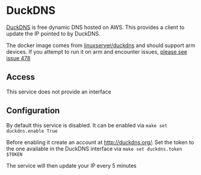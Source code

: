 # DuckDNS

[DuckDNS](http://duckdns.org/) is free dynamic DNS hosted on AWS. This provides a client to update the IP pointed to by DuckDNS.

The docker image comes from [linuxserver/duckdns](https://hub.docker.com/r/linuxserver/duckdns) and should support arm devices.
If you attempt to run it on arm and encounter issues, [please see issue 478](https://gitlab.com/NickBusey/HomelabOS/-/issues/478)

## Access

This service does not provide an interface

## Configuration

By default this service is disabled. It can be enabled via ```make set duckdns.enable True```

Before enabling it create an account at http://duckdns.org/.
Set the token to the one available in the DuckDNS interface via ```make set duckdns.token $TOKEN```

The service will then update your IP every 5 minutes